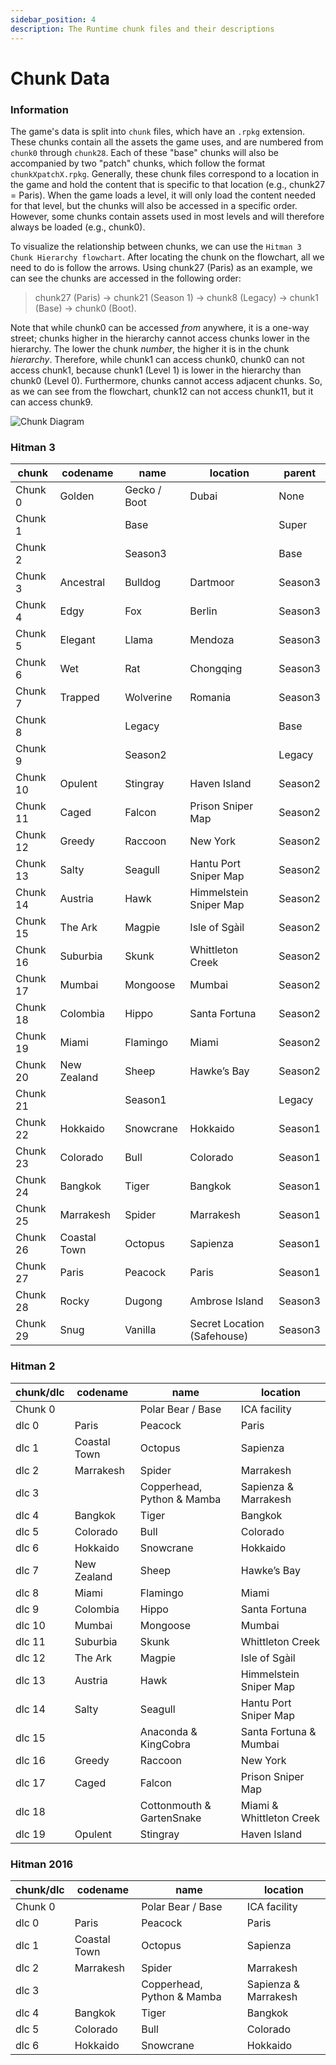 ```yaml
---
sidebar_position: 4
description: The Runtime chunk files and their descriptions
---
```


# Chunk Data

### Information

The game's data is split into `chunk` files, which have an `.rpkg` extension. These chunks contain all the assets the game uses, and are numbered from `chunk0` through `chunk28`. Each of these "base" chunks will also be accompanied by two "patch" chunks, which follow the format `chunkXpatchX.rpkg`. Generally, these chunk files correspond to a location in the game and hold the content that is specific to that location (e.g., chunk27 = Paris). When the game loads a level, it will only load the content needed for that level, but the chunks will also be accessed in a specific order. However, some chunks contain assets used in most levels and will therefore always be loaded (e.g., chunk0).

To visualize the relationship between chunks, we can use the `Hitman 3 Chunk Hierarchy flowchart`. After locating the chunk on the flowchart, all we need to do is follow the arrows. Using chunk27 (Paris) as an example, we can see the chunks are accessed in the following order:

> chunk27 (Paris) -> chunk21 (Season 1) -> chunk8 (Legacy) -> chunk1 (Base) -> chunk0 (Boot).

Note that while chunk0 can be accessed _from_ anywhere, it is a one-way street; chunks higher in the hierarchy cannot access chunks lower in the hierarchy. The lower the chunk _number_, the higher it is in the chunk _hierarchy_. Therefore, while chunk1 can access chunk0, chunk0 can not access chunk1, because chunk1 (Level 1) is lower in the hierarchy than chunk0 (Level 0). Furthermore, chunks cannot access adjacent chunks. So, as we can see from the flowchart, chunk12 can not access chunk11, but it can access chunk9.

![Chunk Diagram](/img/chunkdata/chunk_data_diagram.svg)

### Hitman 3

| chunk    | codename     | name         | location                    | parent  |
| -------- | ------------ | ------------ | --------------------------- | ------- |
| Chunk 0  | Golden       | Gecko / Boot | Dubai                       | None    |
| Chunk 1  |              | Base         |                             | Super   |
| Chunk 2  |              | Season3      |                             | Base    |
| Chunk 3  | Ancestral    | Bulldog      | Dartmoor                    | Season3 |
| Chunk 4  | Edgy         | Fox          | Berlin                      | Season3 |
| Chunk 5  | Elegant      | Llama        | Mendoza                     | Season3 |
| Chunk 6  | Wet          | Rat          | Chongqing                   | Season3 |
| Chunk 7  | Trapped      | Wolverine    | Romania                     | Season3 |
| Chunk 8  |              | Legacy       |                             | Base    |
| Chunk 9  |              | Season2      |                             | Legacy  |
| Chunk 10 | Opulent      | Stingray     | Haven Island                | Season2 |
| Chunk 11 | Caged        | Falcon       | Prison Sniper Map           | Season2 |
| Chunk 12 | Greedy       | Raccoon      | New York                    | Season2 |
| Chunk 13 | Salty        | Seagull      | Hantu Port Sniper Map       | Season2 |
| Chunk 14 | Austria      | Hawk         | Himmelstein Sniper Map      | Season2 |
| Chunk 15 | The Ark      | Magpie       | Isle of Sgàil               | Season2 |
| Chunk 16 | Suburbia     | Skunk        | Whittleton Creek            | Season2 |
| Chunk 17 | Mumbai       | Mongoose     | Mumbai                      | Season2 |
| Chunk 18 | Colombia     | Hippo        | Santa Fortuna               | Season2 |
| Chunk 19 | Miami        | Flamingo     | Miami                       | Season2 |
| Chunk 20 | New Zealand  | Sheep        | Hawke’s Bay                 | Season2 |
| Chunk 21 |              | Season1      |                             | Legacy  |
| Chunk 22 | Hokkaido     | Snowcrane    | Hokkaido                    | Season1 |
| Chunk 23 | Colorado     | Bull         | Colorado                    | Season1 |
| Chunk 24 | Bangkok      | Tiger        | Bangkok                     | Season1 |
| Chunk 25 | Marrakesh    | Spider       | Marrakesh                   | Season1 |
| Chunk 26 | Coastal Town | Octopus      | Sapienza                    | Season1 |
| Chunk 27 | Paris        | Peacock      | Paris                       | Season1 |
| Chunk 28 | Rocky        | Dugong       | Ambrose Island              | Season3 |
| Chunk 29 | Snug         | Vanilla      | Secret Location (Safehouse) | Season3 |

### Hitman 2

| chunk/dlc | codename     | name                       | location                 |
| --------- | ------------ | -------------------------- | ------------------------ |
| Chunk 0   |              | Polar Bear / Base          | ICA facility             |
| dlc 0     | Paris        | Peacock                    | Paris                    |
| dlc 1     | Coastal Town | Octopus                    | Sapienza                 |
| dlc 2     | Marrakesh    | Spider                     | Marrakesh                |
| dlc 3     |              | Copperhead, Python & Mamba | Sapienza & Marrakesh     |
| dlc 4     | Bangkok      | Tiger                      | Bangkok                  |
| dlc 5     | Colorado     | Bull                       | Colorado                 |
| dlc 6     | Hokkaido     | Snowcrane                  | Hokkaido                 |
| dlc 7     | New Zealand  | Sheep                      | Hawke’s Bay              |
| dlc 8     | Miami        | Flamingo                   | Miami                    |
| dlc 9     | Colombia     | Hippo                      | Santa Fortuna            |
| dlc 10    | Mumbai       | Mongoose                   | Mumbai                   |
| dlc 11    | Suburbia     | Skunk                      | Whittleton Creek         |
| dlc 12    | The Ark      | Magpie                     | Isle of Sgàil            |
| dlc 13    | Austria      | Hawk                       | Himmelstein Sniper Map   |
| dlc 14    | Salty        | Seagull                    | Hantu Port Sniper Map    |
| dlc 15    |              | Anaconda & KingCobra       | Santa Fortuna & Mumbai   |
| dlc 16    | Greedy       | Raccoon                    | New York                 |
| dlc 17    | Caged        | Falcon                     | Prison Sniper Map        |
| dlc 18    |              | Cottonmouth & GartenSnake  | Miami & Whittleton Creek |
| dlc 19    | Opulent      | Stingray                   | Haven Island             |

### Hitman 2016

| chunk/dlc | codename     | name                       | location             |
| --------- | ------------ | -------------------------- | -------------------- |
| Chunk 0   |              | Polar Bear / Base          | ICA facility         |
| dlc 0     | Paris        | Peacock                    | Paris                |
| dlc 1     | Coastal Town | Octopus                    | Sapienza             |
| dlc 2     | Marrakesh    | Spider                     | Marrakesh            |
| dlc 3     |              | Copperhead, Python & Mamba | Sapienza & Marrakesh |
| dlc 4     | Bangkok      | Tiger                      | Bangkok              |
| dlc 5     | Colorado     | Bull                       | Colorado             |
| dlc 6     | Hokkaido     | Snowcrane                  | Hokkaido             |
